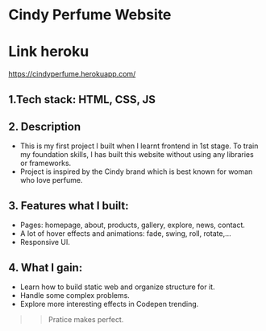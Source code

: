 # Cindy Perfume Website
# Link heroku
https://cindyperfume.herokuapp.com/
## 1.Tech stack: HTML, CSS, JS
## 2. Description
- This is my first project I built when I learnt frontend in 1st stage. To train my foundation skills, I has built this website without using any libraries or frameworks.
- Project is inspired by the Cindy brand which is best known for woman who love perfume.
## 3. Features what I built:
- Pages: homepage, about, products, gallery, explore, news, contact.
- A lot of hover effects and animations: fade, swing, roll, rotate,...
- Responsive UI.
## 4. What I gain:
- Learn how to build static web and organize structure for it.
- Handle some complex problems.
- Explore more interesting effects in Codepen trending.
> > Pratice makes perfect.

